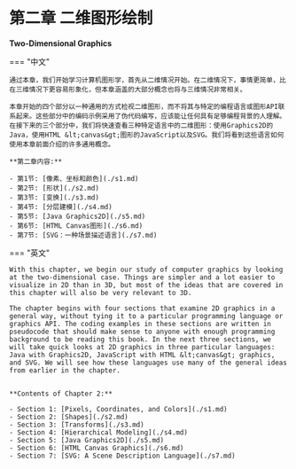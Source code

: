 # 第二章 二维图形绘制

**Two-Dimensional Graphics**

=== "中文"

    通过本章，我们开始学习计算机图形学，首先从二维情况开始。在二维情况下，事情更简单，比在三维情况下更容易形象化，但本章涵盖的大部分概念也将与三维情况非常相关。

    本章开始的四个部分以一种通用的方式检视二维图形，而不将其与特定的编程语言或图形API联系起来。这些部分中的编码示例采用了伪代码编写，应该能让任何具有足够编程背景的人理解。在接下来的三个部分中，我们将快速查看三种特定语言中的二维图形：使用Graphics2D的Java，使用HTML &lt;canvas&gt;图形的JavaScript以及SVG。我们将看到这些语言如何使用本章前面介绍的许多通用概念。

    **第二章内容:**

    - 第1节: [像素、坐标和颜色](./s1.md)
    - 第2节: [形状](./s2.md)
    - 第3节: [变换](./s3.md)
    - 第4节: [分层建模](./s4.md)
    - 第5节: [Java Graphics2D](./s5.md)
    - 第6节: [HTML Canvas图形](./s6.md)
    - 第7节: [SVG：一种场景描述语言](./s7.md)

=== "英文"

    With this chapter, we begin our study of computer graphics by looking at the two-dimensional case. Things are simpler and a lot easier to visualize in 2D than in 3D, but most of the ideas that are covered in this chapter will also be very relevant to 3D.

    The chapter begins with four sections that examine 2D graphics in a general way, without tying it to a particular programming language or graphics API. The coding examples in these sections are written in pseudocode that should make sense to anyone with enough programming background to be reading this book. In the next three sections, we will take quick looks at 2D graphics in three particular languages: Java with Graphics2D, JavaScript with HTML &lt;canvas&gt; graphics, and SVG. We will see how these languages use many of the general ideas from earlier in the chapter.


    **Contents of Chapter 2:**

    - Section 1: [Pixels, Coordinates, and Colors](./s1.md)
    - Section 2: [Shapes](./s2.md)
    - Section 3: [Transforms](./s3.md)
    - Section 4: [Hierarchical Modeling](./s4.md)
    - Section 5: [Java Graphics2D](./s5.md)
    - Section 6: [HTML Canvas Graphics](./s6.md)
    - Section 7: [SVG: A Scene Description Language](./s7.md)

